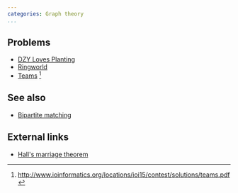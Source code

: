 ```yaml
---
categories: Graph theory
...
```


## Problems
- [DZY Loves Planting](http://codeforces.com/contest/444/problem/E)
- [Ringworld](https://open.kattis.com/problems/ringworld)
- [Teams](http://www.ioinformatics.org/locations/ioi15/contest/day1/teams-en.pdf) [^1]

## See also
- [Bipartite matching]()

## External links
- [Hall's marriage theorem](https://en.wikipedia.org/wiki/Hall%27s_marriage_theorem)


[^1]: <http://www.ioinformatics.org/locations/ioi15/contest/solutions/teams.pdf>
